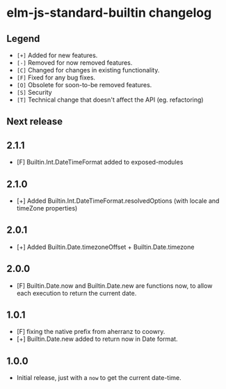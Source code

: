 # elm-js-standard-builtin changelog

## Legend

- `[+]` Added for new features.
- `[-]` Removed for now removed features.
- `[C]` Changed for changes in existing functionality.
- `[F]` Fixed for any bug fixes.
- `[O]` Obsolete for soon-to-be removed features.
- `[S]` Security
- `[T]` Technical change that doesn't affect the API (eg. refactoring)

## Next release

## 2.1.1

- [F] Builtin.Int.DateTimeFormat added to exposed-modules

## 2.1.0

- [+] Added Builtin.Int.DateTimeFormat.resolvedOptions (with locale and timeZone properties)

## 2.0.1

- [+] Added Builtin.Date.timezoneOffset +  Builtin.Date.timezone 

## 2.0.0

- [F] Builtin.Date.now and Builtin.Date.new are functions now, to
  allow each execution to return the current date.

## 1.0.1

- [F] fixing the native prefix from aherranz to coowry.
- [+] Builtin.Date.new added to return now in Date format.

## 1.0.0

- Initial release, just with a `now` to get the current date-time.
